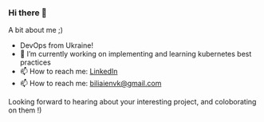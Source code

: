 ### Hi there 👋
A bit about me ;)


- DevOps from Ukraine! 
- 🔭 I’m currently working on implementing and learning kubernetes best practices
- 📫 How to reach me: <a href="https://www.linkedin.com/in/mykola-biliayev-47633a15a/">LinkedIn</a>
- 📫 How to reach me: biliaienvk@gmail.com


 Looking  forward to hearing about your interesting project, and coloborating on them !)